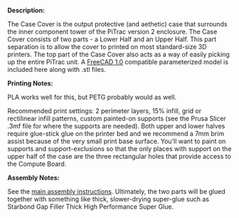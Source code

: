 ﻿**Description:**

The Case Cover is the output protective (and aethetic) case that surrounds the inner component tower of the PiTrac version 2 enclosure.  The Case Cover consists of two parts - a Lower Half and an Upper Half.  This part separation is to allow the cover to printed on most standard-size 3D printers. The top part of the Case Cover also acts as a way of easily picking up the entire PiTrac unit.
A [FreeCAD 1.0](https://www.freecad.org/downloads.php) compatible parameterized model is included here along with .stl files.

**Printing Notes:**

PLA works well for this, but PETG probably would as well. 

Recommended print settings: 2 perimeter layers, 15% infill, grid or rectilinear infill patterns, custom painted-on supports (see the Prusa Slicer .3mf file for where the supports are needed). Both upper and lower halves require glue-stick glue on the printer bed and we recommend a 7mm brim assist because of the very small print base surface.
You'll want to paint on supports and support-exclusions so that the only places with support on the upper half of the case are the three rectangular holes that provide access to the Compute Board.

**Assembly Notes:**

See the [main assembly instructions](https://github.com/pitraclm/pitrac/blob/main/Documentation/PiTrac%20Version%202%20Assembly.md).
Ultimately, the two parts will be glued together with something like thick, slower-drying super-glue such as Starbond Gap Filler Thick High Performance Super Glue.